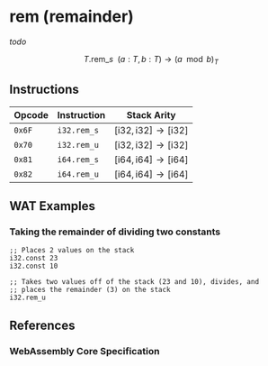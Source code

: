 
# rem (remainder)

_todo_

$$
T.\mathsf{rem}\_s \enspace ( a: T, b: T ) \to (a\mod b)_T
$$



## Instructions

| Opcode | Instruction | Stack Arity |
|--------|-------------|-------------|
| `0x6F` | `i32.rem_s` | $[ \mathsf{i32}, \mathsf{i32} ] \to [ \mathsf{i32} ]$ |
| `0x70` | `i32.rem_u` | $[ \mathsf{i32}, \mathsf{i32} ] \to [ \mathsf{i32} ]$ |
| `0x81` | `i64.rem_s` | $[ \mathsf{i64}, \mathsf{i64} ] \to [ \mathsf{i64} ]$ |
| `0x82` | `i64.rem_u` | $[ \mathsf{i64}, \mathsf{i64} ] \to [ \mathsf{i64} ]$ |



## WAT Examples

### Taking the remainder of dividing two constants

```wasm
;; Places 2 values on the stack
i32.const 23
i32.const 10

;; Takes two values off of the stack (23 and 10), divides, and
;; places the remainder (3) on the stack
i32.rem_u
```



## References

### WebAssembly Core Specification

[^§2.4.1]: _Structure, Numeric Instructions_ - <https://www.w3.org/TR/wasm-core-2/syntax/instructions.html#numeric-instructions>
[^§4.3.2-irem-u]: _Execution, Numerics, Integer Operations, irem_u_ - <https://www.w3.org/TR/wasm-core-2/exec/numerics.html#op-irem-u>
[^§4.3.2-irem-s]: _Execution, Numerics, Integer Operations, irem_s_ - <https://www.w3.org/TR/wasm-core-2/exec/numerics.html#op-irem-s>

